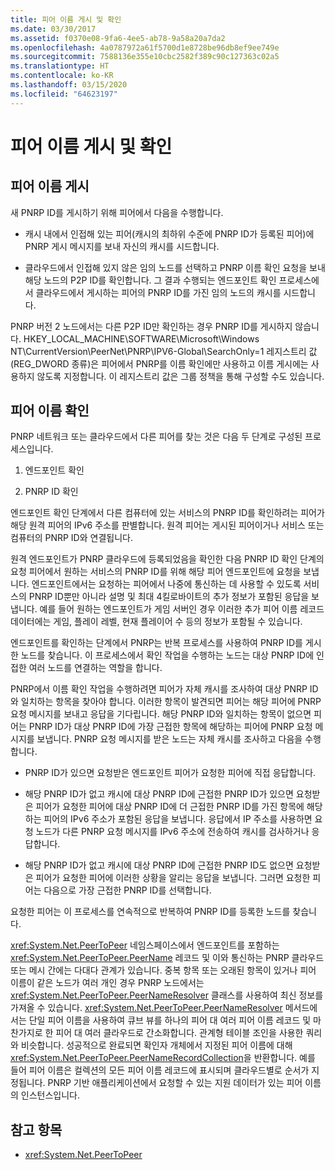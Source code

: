 ```yaml
---
title: 피어 이름 게시 및 확인
ms.date: 03/30/2017
ms.assetid: f0370e08-9fa6-4ee5-ab78-9a58a20a7da2
ms.openlocfilehash: 4a0787972a61f5700d1e8728be96db8ef9ee749e
ms.sourcegitcommit: 7588136e355e10cbc2582f389c90c127363c02a5
ms.translationtype: HT
ms.contentlocale: ko-KR
ms.lasthandoff: 03/15/2020
ms.locfileid: "64623197"
---
```

# <a name="peer-name-publication-and-resolution"></a>피어 이름 게시 및 확인

## <a name="publishing-a-peer-name"></a>피어 이름 게시  

 새 PNRP ID를 게시하기 위해 피어에서 다음을 수행합니다.  
  
- 캐시 내에서 인접해 있는 피어(캐시의 최하위 수준에 PNRP ID가 등록된 피어)에 PNRP 게시 메시지를 보내 자신의 캐시를 시드합니다.  
  
- 클라우드에서 인접해 있지 않은 임의 노드를 선택하고 PNRP 이름 확인 요청을 보내 해당 노드의 P2P ID를 확인합니다. 그 결과 수행되는 엔드포인트 확인 프로세스에서 클라우드에서 게시하는 피어의 PNRP ID를 가진 임의 노드의 캐시를 시드합니다.  
  
PNRP 버전 2 노드에서는 다른 P2P ID만 확인하는 경우 PNRP ID를 게시하지 않습니다. HKEY_LOCAL_MACHINE\SOFTWARE\Microsoft\Windows NT\CurrentVersion\PeerNet\PNRP\IPV6-Global\SearchOnly=1 레지스트리 값(REG_DWORD 종류)은 피어에서 PNRP를 이름 확인에만 사용하고 이름 게시에는 사용하지 않도록 지정합니다. 이 레지스트리 값은 그룹 정책을 통해 구성할 수도 있습니다.  
  
## <a name="resolving-a-peer-name"></a>피어 이름 확인

 PNRP 네트워크 또는 클라우드에서 다른 피어를 찾는 것은 다음 두 단계로 구성된 프로세스입니다.  
  
1. 엔드포인트 확인  
  
2. PNRP ID 확인  
  
 엔드포인트 확인 단계에서 다른 컴퓨터에 있는 서비스의 PNRP ID를 확인하려는 피어가 해당 원격 피어의 IPv6 주소를 판별합니다.  원격 피어는 게시된 피어이거나 서비스 또는 컴퓨터의 PNRP ID와 연결됩니다.  
  
 원격 엔드포인트가 PNRP 클라우드에 등록되었음을 확인한 다음 PNRP ID 확인 단계의 요청 피어에서 원하는 서비스의 PNRP ID를 위해 해당 피어 엔드포인트에 요청을 보냅니다. 엔드포인트에서는 요청하는 피어에서 나중에 통신하는 데 사용할 수 있도록 서비스의 PNRP ID뿐만 아니라 설명 및 최대 4킬로바이트의 추가 정보가 포함된 응답을 보냅니다. 예를 들어 원하는 엔드포인트가 게임 서버인 경우 이러한 추가 피어 이름 레코드 데이터에는 게임, 플레이 레벨, 현재 플레이어 수 등의 정보가 포함될 수 있습니다.  
  
 엔드포인트를 확인하는 단계에서 PNRP는 반복 프로세스를 사용하여 PNRP ID를 게시한 노드를 찾습니다. 이 프로세스에서 확인 작업을 수행하는 노드는 대상 PNRP ID에 인접한 여러 노드를 연결하는 역할을 합니다.  
  
 PNRP에서 이름 확인 작업을 수행하려면 피어가 자체 캐시를 조사하여 대상 PNRP ID와 일치하는 항목을 찾아야 합니다. 이러한 항목이 발견되면 피어는 해당 피어에 PNRP 요청 메시지를 보내고 응답을 기다립니다. 해당 PNRP ID와 일치하는 항목이 없으면 피어는 PNRP ID가 대상 PNRP ID에 가장 근접한 항목에 해당하는 피어에 PNRP 요청 메시지를 보냅니다. PNRP 요청 메시지를 받은 노드는 자체 캐시를 조사하고 다음을 수행합니다.  
  
- PNRP ID가 있으면 요청받은 엔드포인트 피어가 요청한 피어에 직접 응답합니다.  
  
- 해당 PNRP ID가 없고 캐시에 대상 PNRP ID에 근접한 PNRP ID가 있으면 요청받은 피어가 요청한 피어에 대상 PNRP ID에 더 근접한 PNRP ID를 가진 항목에 해당하는 피어의 IPv6 주소가 포함된 응답을 보냅니다. 응답에서 IP 주소를 사용하면 요청 노드가 다른 PNRP 요청 메시지를 IPv6 주소에 전송하여 캐시를 검사하거나 응답합니다.  
  
- 해당 PNRP ID가 없고 캐시에 대상 PNRP ID에 근접한 PNRP ID도 없으면 요청받은 피어가 요청한 피어에 이러한 상황을 알리는 응답을 보냅니다. 그러면 요청한 피어는 다음으로 가장 근접한 PNRP ID를 선택합니다.  
  
요청한 피어는 이 프로세스를 연속적으로 반복하여 PNRP ID를 등록한 노드를 찾습니다.  
  
 <xref:System.Net.PeerToPeer> 네임스페이스에서 엔드포인트를 포함하는 <xref:System.Net.PeerToPeer.PeerName> 레코드 및 이와 통신하는 PNRP 클라우드 또는 메시 간에는 다대다 관계가 있습니다. 중복 항목 또는 오래된 항목이 있거나 피어 이름이 같은 노드가 여러 개인 경우 PNRP 노드에서는 <xref:System.Net.PeerToPeer.PeerNameResolver> 클래스를 사용하여 최신 정보를 가져올 수 있습니다. <xref:System.Net.PeerToPeer.PeerNameResolver> 메서드에서는 단일 피어 이름을 사용하여 큐브 뷰를 하나의 피어 대 여러 피어 이름 레코드 및 마찬가지로 한 피어 대 여러 클라우드로 간소화합니다. 관계형 테이블 조인을 사용한 쿼리와 비슷합니다. 성공적으로 완료되면 확인자 개체에서 지정된 피어 이름에 대해 <xref:System.Net.PeerToPeer.PeerNameRecordCollection>을 반환합니다.  예를 들어 피어 이름은 컬렉션의 모든 피어 이름 레코드에 표시되며 클라우드별로 순서가 지정됩니다. PNRP 기반 애플리케이션에서 요청할 수 있는 지원 데이터가 있는 피어 이름의 인스턴스입니다.  
  
## <a name="see-also"></a>참고 항목

- <xref:System.Net.PeerToPeer>
